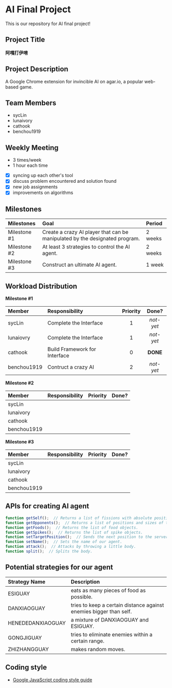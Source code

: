 # AI Final Project

This is our repository for AI final project\!

## Project Title

**阿嘎打伊唷**

## Project Description

A Google Chrome extension for invincible AI on agar.io, a popular web-based game.

## Team Members

* sycLin
* lunaivory
* cathook
* benchou1919

## Weekly Meeting

* 3 times/week
* 1 hour each time

- [x] syncing up each other's tool
- [x] discuss problem encountered and solution found
- [x] new job assignments
- [x] improvements on algorithms

## Milestones

|Milestones|Goal|Period|
|:---------|:---|:-----|
|Milestone #1|Create a crazy AI player that can be manipulated by the designated program.|2 weeks|
|Milestone #2|At least 3 strategies to control the AI agent.|2 weeks|
|Milestone #3|Construct an ultimate AI agent.|1 week|

## Workload Distribution

**Milestone #1**

|Member|Responsibility|Priority|Done?|
|:-----|:-------------|:------:|:---:|
|sycLin|Complete the Interface|1|*not-yet*|
|lunaiovry|Complete the Interface|1|*not-yet*|
|cathook|Build Framework for Interface|0|**DONE**|
|benchou1919|Contruct a crazy AI|2|*not-yet*|


**Milestone #2**

|Member|Responsibility|Priority|Done?|
|:-----|:-------------|:------:|:---:|
|sycLin| | | |
|lunaivory| | | |
|cathook| | | |
|benchou1919| | | |


**Milestone #3**

|Member|Responsibility|Priority|Done?|
|:-----|:-------------|:------:|:---:|
|sycLin| | | |
|lunaivory| | | |
|cathook| | | |
|benchou1919| | | |

## APIs for creating AI agent

```javascript
function getSelf();  // Returns a list of fissions with absolute position and size.
function getOpponents();  // Returns a list of positions and sizes of the opponents' fissions list within eyesight.
function getFoods();  // Returns the list of food objects.
function getSpikes();  // Returns the list of spike objects.
function setTargetPosition();  // Sends the next position to the server.
function setName();  // Sets the name of our agent.
function attack();  // Attacks by throwing a little body.
function split();  // Splits the body.
```

## Potential strategies for our agent

|Strategy Name|Description|
|:------------|:----------|
|ESIGUAY|eats as many pieces of food as possible.|
|DANXIAOGUAY|tries to keep a certain distance against enemies bigger than self.|
|HENEDEDANXIAOGUAY|a mixture of DANXIAOGUAY and ESIGUAY.|
|GONGJIGUAY|tries to eliminate enemies within a certain range.|
|ZHIZHANGGUAY|makes random moves.|

## Coding style
* [Google JavaScript coding style guide](https://google-styleguide.googlecode.com/svn/trunk/javascriptguide.xml)

